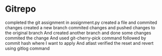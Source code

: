 # Gitrepo
completed the git assignment in assignment.py
created a file and commited changes
created a new branch commited changes and pushed changes to the original branch
And created another branch and done some changes commited the change
And used git-cherry-pick command followed by commit hash where I want to apply
And atlast verified the reset and revert using gitlog command



